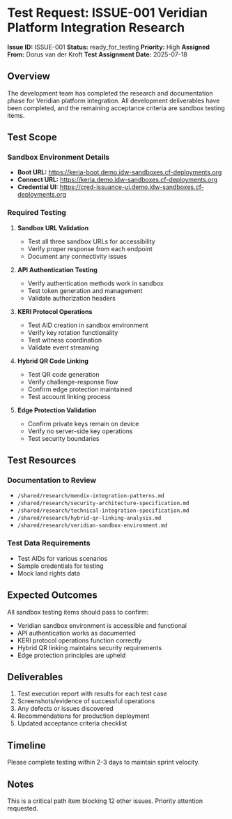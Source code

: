# Test Request: ISSUE-001 Veridian Platform Integration Research

**Issue ID:** ISSUE-001
**Status:** ready_for_testing
**Priority:** High
**Assigned From:** Dorus van der Kroft
**Test Assignment Date:** 2025-07-18

## Overview
The development team has completed the research and documentation phase for Veridian platform integration. All development deliverables have been completed, and the remaining acceptance criteria are sandbox testing items.

## Test Scope

### Sandbox Environment Details
- **Boot URL:** https://keria-boot.demo.idw-sandboxes.cf-deployments.org
- **Connect URL:** https://keria.demo.idw-sandboxes.cf-deployments.org
- **Credential UI:** https://cred-issuance-ui.demo.idw-sandboxes.cf-deployments.org

### Required Testing

1. **Sandbox URL Validation**
   - Test all three sandbox URLs for accessibility
   - Verify proper response from each endpoint
   - Document any connectivity issues

2. **API Authentication Testing**
   - Verify authentication methods work in sandbox
   - Test token generation and management
   - Validate authorization headers

3. **KERI Protocol Operations**
   - Test AID creation in sandbox environment
   - Verify key rotation functionality
   - Test witness coordination
   - Validate event streaming

4. **Hybrid QR Code Linking**
   - Test QR code generation
   - Verify challenge-response flow
   - Confirm edge protection maintained
   - Test account linking process

5. **Edge Protection Validation**
   - Confirm private keys remain on device
   - Verify no server-side key operations
   - Test security boundaries

## Test Resources

### Documentation to Review
- `/shared/research/mendix-integration-patterns.md`
- `/shared/research/security-architecture-specification.md`
- `/shared/research/technical-integration-specification.md`
- `/shared/research/hybrid-qr-linking-analysis.md`
- `/shared/research/veridian-sandbox-environment.md`

### Test Data Requirements
- Test AIDs for various scenarios
- Sample credentials for testing
- Mock land rights data

## Expected Outcomes

All sandbox testing items should pass to confirm:
- Veridian sandbox environment is accessible and functional
- API authentication works as documented
- KERI protocol operations function correctly
- Hybrid QR linking maintains security requirements
- Edge protection principles are upheld

## Deliverables

1. Test execution report with results for each test case
2. Screenshots/evidence of successful operations
3. Any defects or issues discovered
4. Recommendations for production deployment
5. Updated acceptance criteria checklist

## Timeline
Please complete testing within 2-3 days to maintain sprint velocity.

## Notes
This is a critical path item blocking 12 other issues. Priority attention requested.